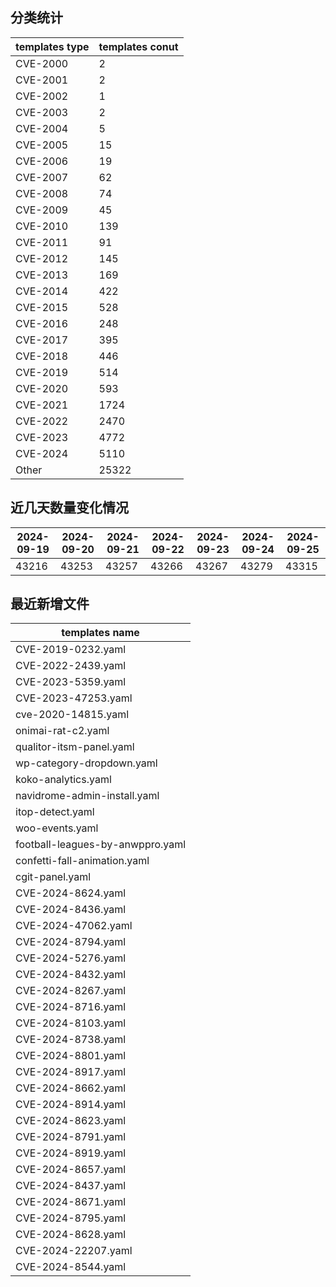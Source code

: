 ## 分类统计
| templates type | templates conut | 
| --- | --- |
| CVE-2000 | 2 |
| CVE-2001 | 2 |
| CVE-2002 | 1 |
| CVE-2003 | 2 |
| CVE-2004 | 5 |
| CVE-2005 | 15 |
| CVE-2006 | 19 |
| CVE-2007 | 62 |
| CVE-2008 | 74 |
| CVE-2009 | 45 |
| CVE-2010 | 139 |
| CVE-2011 | 91 |
| CVE-2012 | 145 |
| CVE-2013 | 169 |
| CVE-2014 | 422 |
| CVE-2015 | 528 |
| CVE-2016 | 248 |
| CVE-2017 | 395 |
| CVE-2018 | 446 |
| CVE-2019 | 514 |
| CVE-2020 | 593 |
| CVE-2021 | 1724 |
| CVE-2022 | 2470 |
| CVE-2023 | 4772 |
| CVE-2024 | 5110 |
| Other | 25322 |
## 近几天数量变化情况
|2024-09-19 | 2024-09-20 | 2024-09-21 | 2024-09-22 | 2024-09-23 | 2024-09-24 | 2024-09-25|
|--- | ------ | ------ | ------ | ------ | ------ | ---|
|43216 | 43253 | 43257 | 43266 | 43267 | 43279 | 43315|
## 最近新增文件
| templates name | 
| --- |
| CVE-2019-0232.yaml |
| CVE-2022-2439.yaml |
| CVE-2023-5359.yaml |
| CVE-2023-47253.yaml |
| cve-2020-14815.yaml |
| onimai-rat-c2.yaml |
| qualitor-itsm-panel.yaml |
| wp-category-dropdown.yaml |
| koko-analytics.yaml |
| navidrome-admin-install.yaml |
| itop-detect.yaml |
| woo-events.yaml |
| football-leagues-by-anwppro.yaml |
| confetti-fall-animation.yaml |
| cgit-panel.yaml |
| CVE-2024-8624.yaml |
| CVE-2024-8436.yaml |
| CVE-2024-47062.yaml |
| CVE-2024-8794.yaml |
| CVE-2024-5276.yaml |
| CVE-2024-8432.yaml |
| CVE-2024-8267.yaml |
| CVE-2024-8716.yaml |
| CVE-2024-8103.yaml |
| CVE-2024-8738.yaml |
| CVE-2024-8801.yaml |
| CVE-2024-8917.yaml |
| CVE-2024-8662.yaml |
| CVE-2024-8914.yaml |
| CVE-2024-8623.yaml |
| CVE-2024-8791.yaml |
| CVE-2024-8919.yaml |
| CVE-2024-8657.yaml |
| CVE-2024-8437.yaml |
| CVE-2024-8671.yaml |
| CVE-2024-8795.yaml |
| CVE-2024-8628.yaml |
| CVE-2024-22207.yaml |
| CVE-2024-8544.yaml |
